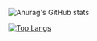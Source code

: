 ![Anurag's GitHub stats](https://github-readme-stats.vercel.app/api?username=MoreiraAlex&show_icons=true&theme=dark)

[![Top Langs](https://github-readme-stats.vercel.app/api/top-langs/?username=anuraghazra&layout=compact&theme=dark)](https://github.com/anuraghazra/github-readme-stats)



